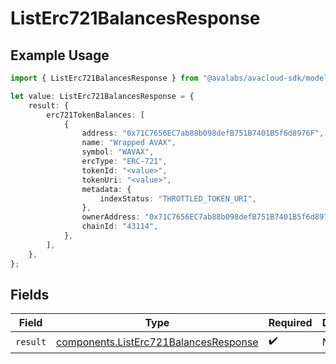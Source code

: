 # ListErc721BalancesResponse

## Example Usage

```typescript
import { ListErc721BalancesResponse } from "@avalabs/avacloud-sdk/models/operations";

let value: ListErc721BalancesResponse = {
    result: {
        erc721TokenBalances: [
            {
                address: "0x71C7656EC7ab88b098defB751B7401B5f6d8976F",
                name: "Wrapped AVAX",
                symbol: "WAVAX",
                ercType: "ERC-721",
                tokenId: "<value>",
                tokenUri: "<value>",
                metadata: {
                    indexStatus: "THROTTLED_TOKEN_URI",
                },
                ownerAddress: "0x71C7656EC7ab88b098defB751B7401B5f6d8976F",
                chainId: "43114",
            },
        ],
    },
};
```

## Fields

| Field                                                                                          | Type                                                                                           | Required                                                                                       | Description                                                                                    |
| ---------------------------------------------------------------------------------------------- | ---------------------------------------------------------------------------------------------- | ---------------------------------------------------------------------------------------------- | ---------------------------------------------------------------------------------------------- |
| `result`                                                                                       | [components.ListErc721BalancesResponse](../../models/components/listerc721balancesresponse.md) | :heavy_check_mark:                                                                             | N/A                                                                                            |